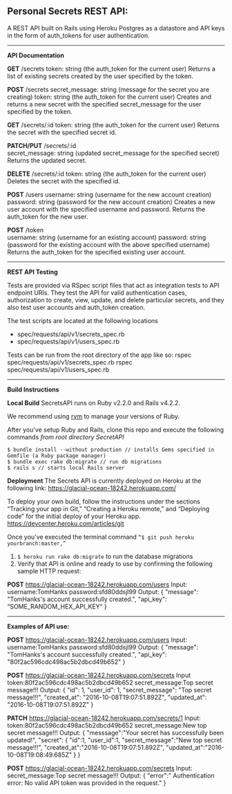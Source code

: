 Personal Secrets REST API:
--------------------------
 A REST API built on Rails using Heroku Postgres as a datastore and API keys in the form of auth_tokens for user authentication.


----------


**API Documentation**

**GET**    /secrets 
token: string (the auth_token for the current user)
Returns a list of existing secrets created by the user specified by the token.

**POST**   /secrets
secret_message: string (message for the secret you are creating)
token: string (the auth_token for the current user)
Creates and returns a new secret with the specified secret_message for the user specified by the token.
      
**GET**    /secrets/:id
token: string (the auth_token for the current user)
Returns the secret with the specified secret id.

**PATCH/PUT**  /secrets/:id  
secret_message: string (updated secret_message for the specified secret)
Returns the updated secret.

**DELETE** /secrets/:id
token: string (the auth_token for the current user)
Deletes the secret with the specified id.

**POST**   /users
username: string (username for the new account creation)
password: string (password for the new account creation)
Creates a new user account with the specified username and password.
Returns the auth_token for the new user.

**POST**   /token      
username: string (username for an existing account)
password: string (password for the existing account with the above specified username)
Returns the auth_token for the specified existing user account.


----------

**REST API Testing**

Tests are provided via RSpec script files that act as integration tests to API endpoint URIs. They test the API for valid authentication cases, authorization to create, view, update, and delete particular secrets, and they also test user accounts and auth_token creation.

The test scripts are located at the following locations
- spec/requests/api/v1/secrets_spec.rb 
- spec/requests/api/v1/users_spec.rb 

Tests can be run from the root directory of the app like so:
rspec spec/requests/api/v1/secrets_spec.rb 
rspec spec/requests/api/v1/users_spec.rb 


----------

**Build Instructions**

**Local Build**
SecretsAPI runs on Ruby v2.2.0 and Rails v4.2.2.

We recommend using [rvm](https://rvm.io/) to manage your versions of Ruby.

After you've setup Ruby and Rails, clone this repo and execute the following commands *from root directory SecretAPI*

    $ bundle install --without production // installs Gems specified in Gemfile (a Ruby package manager)
	$ bundle exec rake db:migrate // run db migrations
	$ rails s // starts local Rails server

**Deployment** 
The Secrets API is currently deployed on Heroku at the following link:
https://glacial-ocean-18242.herokuapp.com/

To deploy your own build, follow the instructions under the sections 
“Tracking your app in Git,” “Creating a Heroku remote,” and “Deploying code” for the initial deploy of your Heroku app.
https://devcenter.heroku.com/articles/git

Once you’ve executed the terminal command `“$ git push heroku yourbranch:master,”`
1. `$ heroku run rake db:migrate` to run the database migrations 
2. Verify that API is online and ready to use by confirming the following sample HTTP request:

**POST** https://glacial-ocean-18242.herokuapp.com/users
Input:
username:TomHanks
password:sfd80ddsjl99
Output:
{
  "message": "TomHanks's account successfully created.",
  "api_key": “SOME_RANDOM_HEX_API_KEY“
}

----------

**Examples of API use:**

**POST** https://glacial-ocean-18242.herokuapp.com/users
Input:
username:TomHanks
password:sfd80ddsjl99
Output:
{
  "message": "TomHanks's account successfully created.",
  "api_key": "80f2ac596cdc498ac5b2dbcd49b652"
}

**POST** https://glacial-ocean-18242.herokuapp.com/secrets
Input
token:80f2ac596cdc498ac5b2dbcd49b652
secret_message:Top secret message!!!
Output:
{
  "id": 1,
  "user_id": 1,
  "secret_message": "Top secret message!!!",
  "created_at": "2016-10-08T19:07:51.892Z",
  "updated_at": "2016-10-08T19:07:51.892Z"
}

**PATCH** https://glacial-ocean-18242.herokuapp.com/secrets/1
Input:
token:80f2ac596cdc498ac5b2dbcd49b652
secret_message:New top secret message!!!
Output:
{
  "messsage":"Your secret has successfully been updated!",
  "secret": {
		"id":1,
		"user_id":1,
		"secret_message":"New top secret message!!!",
		"created_at":"2016-10-08T19:07:51.892Z",
		"updated_at":"2016-10-08T19:08:49.685Z"
		}
}

**POST** https://glacial-ocean-18242.herokuapp.com/secrets
Input: 
secret_message:Top secret message!!!
Output:
{ "error":" Authentication error: No valid API token was provided in the request." }
